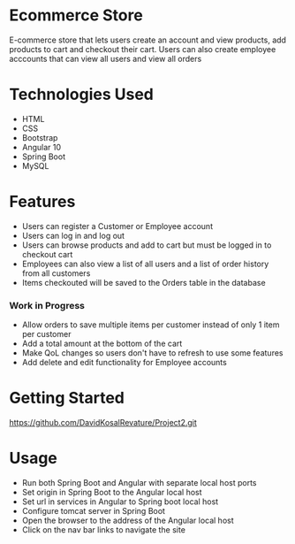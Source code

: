 # Ecommerce Store
E-commerce store that lets users create an account and view products, add products to cart and checkout their cart. Users can also create employee acccounts that can view all users and view all orders

# Technologies Used
* HTML
* CSS
* Bootstrap
* Angular 10
* Spring Boot
* MySQL

# Features
* Users can register a Customer or Employee account
* Users can log in and log out
* Users can browse products and add to cart but must be logged in to checkout cart
* Employees can also view a list of all users and a list of order history from all customers
* Items checkouted will be saved to the Orders table in the database 

### Work in Progress
* Allow orders to save multiple items per customer instead of only 1 item per customer
* Add a total amount at the bottom of the cart
* Make QoL changes so users don't have to refresh to use some features
* Add delete and edit functionality for Employee accounts

# Getting Started
https://github.com/DavidKosalRevature/Project2.git

# Usage
* Run both Spring Boot and Angular with separate local host ports
* Set origin in Spring Boot to the Angular local host
* Set url in services in Angular to Spring boot local host
* Configure tomcat server in Spring Boot
* Open the browser to the address of the Angular local host
* Click on the nav bar links to navigate the site
